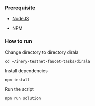### Prerequisite

- [NodeJS](https://nodejs.org/en/)

- NPM



### How to run

Change directory to directory dirala

```shell
cd ~/inery-testnet-faucet-tasks/dirala
```


Install dependencies

```shell
npm install
```



Run the script

```
npm run solution
```

